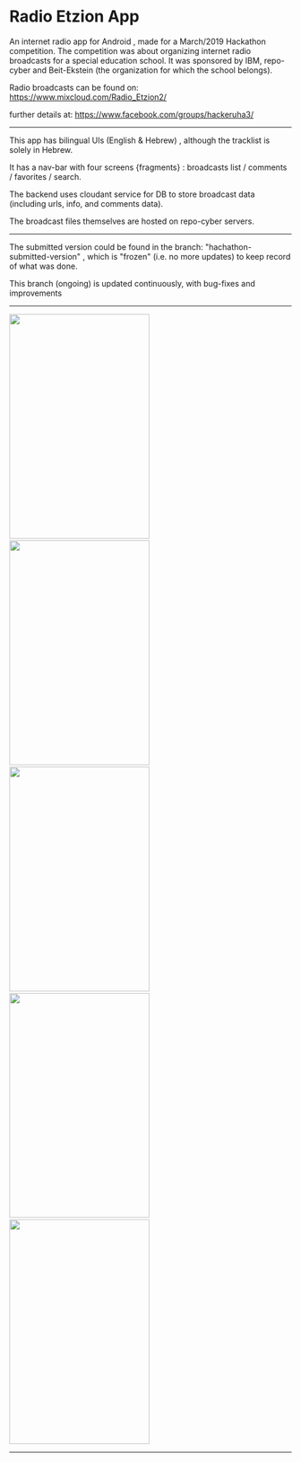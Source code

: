 # Radio Etzion App

An internet radio app for Android , made for a March/2019 Hackathon competition.
The competition was about organizing internet radio broadcasts for a special education school.
It was sponsored by IBM, repo-cyber and Beit-Ekstein (the organization for which the school belongs).

Radio broadcasts can be found on: https://www.mixcloud.com/Radio_Etzion2/

further details at: https://www.facebook.com/groups/hackeruha3/

---------------------------

This app has bilingual UIs (English & Hebrew) , although the tracklist is solely in Hebrew.

It has a nav-bar with four screens {fragments} : broadcasts list / comments / favorites / search.

The backend uses cloudant service for DB to store broadcast data (including urls, info, and comments data).

The broadcast files themselves are hosted on repo-cyber servers. 

---------------------------

The submitted version could be found in the branch:  "hachathon-submitted-version" , which is "frozen" (i.e. no more updates) to keep record of what was done.

This branch (ongoing) is updated continuously, with bug-fixes and improvements 

----------------------------

<img src="https://user-images.githubusercontent.com/48130426/60389702-667ebb00-9acf-11e9-8a92-381812014630.png" width=250 height=400/>&emsp;<img src="https://user-images.githubusercontent.com/48130426/60389705-6e3e5f80-9acf-11e9-974f-7e5ddc1ed310.png" width=250 height=400/>&emsp;<img src="https://user-images.githubusercontent.com/48130426/60389706-6ed6f600-9acf-11e9-94c1-fabdb3f77e99.png" width=250 height=400/>&emsp;<img src="https://user-images.githubusercontent.com/48130426/60389707-6ed6f600-9acf-11e9-938e-337a02c859e5.png" width=250 height=400/>&emsp;<img src="https://user-images.githubusercontent.com/48130426/60389709-6ed6f600-9acf-11e9-93f9-cb5a2e21c2da.png" width=250 height=400/>

---------------------------

<!--
<a href='https://play.google.com/store/apps/details?id=com.hackathon.radioetzionapp&pcampaignid=MKT-Other-global-all-co-prtnr-py-PartBadge-Mar2515-1'><img alt='Get it on Google Play' src='https://play.google.com/intl/en_us/badges/images/generic/en_badge_web_generic.png' width=400 height=150/></a>
-->
